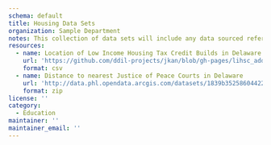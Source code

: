 ```yaml
---
schema: default
title: Housing Data Sets
organization: Sample Department
notes: This collection of data sets will include any data sourced referent to housing matters, including but not limited to
resources:
  - name: Location of Low Income Housing Tax Credit Builds in Delaware
    url: 'https://github.com/ddil-projects/jkan/blob/gh-pages/lihsc_address.csv'
    format: csv
  - name: Distance to nearest Justice of Peace Courts in Delaware
    url: 'http://data.phl.opendata.arcgis.com/datasets/1839b35258604422b0b520cbb668df0d_0.zip'
    format: zip
license: ''
category:
  - Education
maintainer: ''
maintainer_email: ''
---
```


